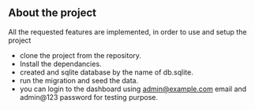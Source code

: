 
## About the project

All the requested features are implemented, in order to use and setup the project

- clone the project from the repository.
- Install the dependancies.
- created and sqlite database by the name of db.sqlite.
- run the migration and seed the data.
- you can login to the dashboard using admin@example.com email and admin@123 password for testing purpose.
